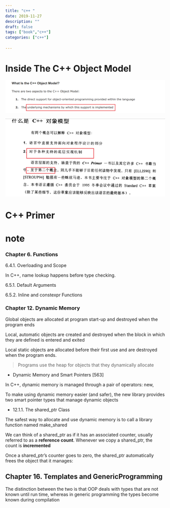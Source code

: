 ```yaml
---
title: "c++ "
date: 2019-11-27
description: ""
draft: false
tags: ["book","c++"]
categories: ["c++"]

---
```


# 



# Inside The C++ Object Model



![image-20201028112433779](../images/image-20201028112433779.png)

![image-20201028113930731](../images/image-20201028113930731.png)

























# C++ Primer   





# note

### Chapter 6. Functions  



6.4.1. Overloading and Scope

In C++, name lookup happens before type checking.



6.5.1. Default Arguments  

6.5.2. Inline and constexpr Functions



### Chapter 12. Dynamic Memory  

Global objects are allocated at program start-up and destroyed when the program
ends  



Local, automatic objects are created and destroyed when the block in which
they are defined is entered and exited  



Local static objects are allocated before
their first use and are destroyed when the program ends.  

>Programs use
>the heap for objects that they dynamically allocate  

- Dynamic Memory and Smart Pointers  [563]

In C++, dynamic memory is managed through a pair of operators: new,  

To make using dynamic memory easier (and safer), the new library provides two
smart pointer types that manage dynamic objects  

- 12.1.1. The shared_ptr Class  

The safest way to allocate and use dynamic memory is to call a library function named
make_shared  



We can think of a shared_ptr as if it has an associated counter, usually referred to
as a **reference count**. Whenever we copy a shared_ptr, the count is **incremented**  





Once a shared_ptr’s counter goes to zero, the shared_ptr automatically frees
the object that it manages:  





## Chapter 16. Templates and GenericProgramming

The distinction between the
two is that OOP deals with types that are not known until run time, whereas in
generic programming the types become known during compilation  